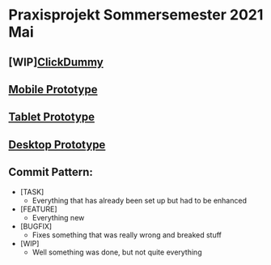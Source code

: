 # Praxisprojekt Sommersemester 2021 Mai

## [WIP][ClickDummy](https://inf166.github.io/design-concept-sharing-recipes/)

## [Mobile Prototype](https://figma.fun/s3UhPh/view)

## [Tablet Prototype](https://figma.fun/J30M9n)

## [Desktop Prototype](https://www.figma.com/proto/0X6qAEbIXbhXPiSl1BfNGV/Praxisprojekt?node-id=523%3A21650&scaling=contain&page-id=101%3A3057&starting-point-node-id=523%3A25263&hide-ui=1)

## Commit Pattern:
* [TASK]
  * Everything that has already been set up but had to be enhanced
* [FEATURE]
  * Everything new
* [BUGFIX]
  * Fixes something that was really wrong and breaked stuff
* [WIP]
  * Well something was done, but not quite everything
